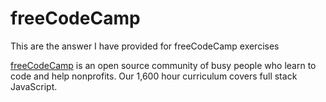 # freeCodeCamp

This are the answer I have provided for freeCodeCamp exercises

[freeCodeCamp](https://freecodecamp.com) is an open source community of busy people who learn to code and help nonprofits. Our 1,600 hour curriculum covers full stack JavaScript.
